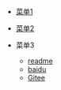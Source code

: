 <!-- _navbar.md -->

* [菜单1](https://bilibili.com/)

* [菜单2](https://github.com/)

* 菜单3
  * [readme](README.md)
  * [baidu](https://baidu.com)
  * [Gitee](https://gitee.com/)